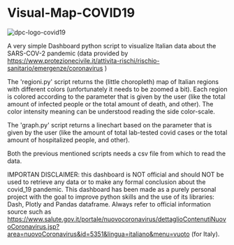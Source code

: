 # Visual-Map-COVID19

![dpc-logo-covid19](https://user-images.githubusercontent.com/43711362/150822069-0c6e4df8-af51-4411-ba1e-a1e5efb0161a.png)

A very simple Dashboard python script to visualize Italian data about the SARS-COV-2 pandemic (data provided by https://www.protezionecivile.it/attivita-rischi/rischio-sanitario/emergenze/coronavirus )

The 'regioni.py' script returns the (little choropleth) map of Italian regions with different colors (unfortunately it needs to be zoomed a bit). 
Each region is colored according to the parameter that is given by the user (like the total amount of infected people or the total amount of death, and other). The color intensity meaning can be understood reading the side color-scale.

The 'graph.py' script returns a linechart based on the parameter that is given by the user (like the amount of total lab-tested covid cases or the total amount of hospitalized people, and other).

Both the previous mentioned scripts needs a csv file from which to read the data.

IMPORTAN DISCLAIMER: this dashboard is NOT official and should NOT be used to retrieve any data or to make any formal conclusion about the covid_19 pandemic. This dashboard has been made as a purely personal project with the goal to improve python skills and the use of its libraries: Dash, Plotly and Pandas dataframe.
Always refer to official information source such as https://www.salute.gov.it/portale/nuovocoronavirus/dettaglioContenutiNuovoCoronavirus.jsp?area=nuovoCoronavirus&id=5351&lingua=italiano&menu=vuoto (for Italy).
